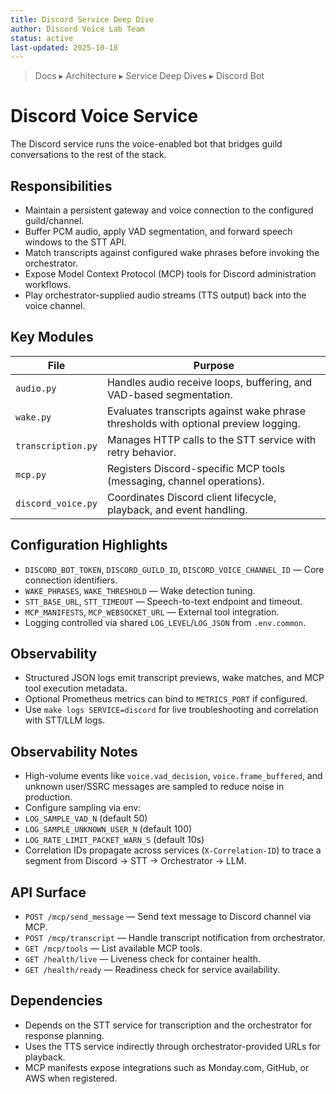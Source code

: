 ```yaml
---
title: Discord Service Deep Dive
author: Discord Voice Lab Team
status: active
last-updated: 2025-10-18
---
```


<!-- markdownlint-disable-next-line MD041 -->
> Docs ▸ Architecture ▸ Service Deep Dives ▸ Discord Bot

# Discord Voice Service

The Discord service runs the voice-enabled bot that bridges guild conversations to the rest of the
stack.

## Responsibilities

-  Maintain a persistent gateway and voice connection to the configured guild/channel.
-  Buffer PCM audio, apply VAD segmentation, and forward speech windows to the STT API.
-  Match transcripts against configured wake phrases before invoking the orchestrator.
-  Expose Model Context Protocol (MCP) tools for Discord administration workflows.
-  Play orchestrator-supplied audio streams (TTS output) back into the voice channel.

## Key Modules

| File | Purpose |
| --- | --- |
| `audio.py` | Handles audio receive loops, buffering, and VAD-based segmentation. |
| `wake.py` | Evaluates transcripts against wake phrase thresholds with optional preview logging. |
| `transcription.py` | Manages HTTP calls to the STT service with retry behavior. |
| `mcp.py` | Registers Discord-specific MCP tools (messaging, channel operations). |
| `discord_voice.py` | Coordinates Discord client lifecycle, playback, and event handling. |

## Configuration Highlights

-  `DISCORD_BOT_TOKEN`, `DISCORD_GUILD_ID`, `DISCORD_VOICE_CHANNEL_ID` — Core connection identifiers.
-  `WAKE_PHRASES`, `WAKE_THRESHOLD` — Wake detection tuning.
-  `STT_BASE_URL`, `STT_TIMEOUT` — Speech-to-text endpoint and timeout.
-  `MCP_MANIFESTS`, `MCP_WEBSOCKET_URL` — External tool integration.
-  Logging controlled via shared `LOG_LEVEL`/`LOG_JSON` from `.env.common`.

## Observability

-  Structured JSON logs emit transcript previews, wake matches, and MCP tool execution metadata.
-  Optional Prometheus metrics can bind to `METRICS_PORT` if configured.
-  Use `make logs SERVICE=discord` for live troubleshooting and correlation with STT/LLM logs.

## Observability Notes

-  High-volume events like `voice.vad_decision`, `voice.frame_buffered`, and unknown user/SSRC messages are sampled to reduce noise in production.
-  Configure sampling via env:
  -  `LOG_SAMPLE_VAD_N` (default 50)
  -  `LOG_SAMPLE_UNKNOWN_USER_N` (default 100)
  -  `LOG_RATE_LIMIT_PACKET_WARN_S` (default 10s)
-  Correlation IDs propagate across services (`X-Correlation-ID`) to trace a segment from Discord → STT → Orchestrator → LLM.

## API Surface

-  `POST /mcp/send_message` — Send text message to Discord channel via MCP.
-  `POST /mcp/transcript` — Handle transcript notification from orchestrator.
-  `GET /mcp/tools` — List available MCP tools.
-  `GET /health/live` — Liveness check for container health.
-  `GET /health/ready` — Readiness check for service availability.

## Dependencies

-  Depends on the STT service for transcription and the orchestrator for response planning.
-  Uses the TTS service indirectly through orchestrator-provided URLs for playback.
-  MCP manifests expose integrations such as Monday.com, GitHub, or AWS when registered.
